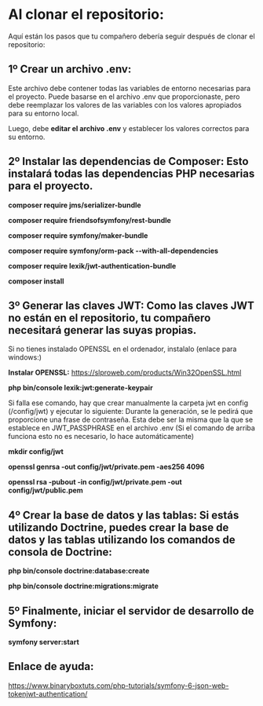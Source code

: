 # Al clonar el repositorio: #
Aquí están los pasos que tu compañero debería seguir después de clonar el repositorio:

## 1º Crear un archivo .env: 
Este archivo debe contener todas las variables de entorno necesarias para el proyecto. Puede basarse en el archivo .env que proporcionaste, pero debe reemplazar los valores de las variables con los valores apropiados para su entorno local.

Luego, debe **editar el archivo .env** y establecer los valores correctos para su entorno.

## 2º Instalar las dependencias de Composer: Esto instalará todas las dependencias PHP necesarias para el proyecto. 
**composer require jms/serializer-bundle**

**composer require friendsofsymfony/rest-bundle**

**composer require symfony/maker-bundle**

**composer require symfony/orm-pack --with-all-dependencies**

**composer require lexik/jwt-authentication-bundle**

**composer install**

## 3º Generar las claves JWT: Como las claves JWT no están en el repositorio, tu compañero necesitará generar las suyas propias.
Si no tienes instalado OPENSSL en el ordenador, instalalo (enlace para windows:)

**Instalar OPENSSL:** https://slproweb.com/products/Win32OpenSSL.html

**php bin/console lexik:jwt:generate-keypair** 

Si falla ese comando, hay que crear manualmente la carpeta jwt en config (/config/jwt) y ejecutar lo siguiente:
Durante la generación, se le pedirá que proporcione una frase de contraseña. Esta debe ser la misma que la que se establece en JWT_PASSPHRASE en el archivo .env (Si el comando de arriba funciona esto no es necesario, lo hace automáticamente)

**mkdir config/jwt**

**openssl genrsa -out config/jwt/private.pem -aes256 4096**

**openssl rsa -pubout -in config/jwt/private.pem -out config/jwt/public.pem**


## 4º Crear la base de datos y las tablas: Si estás utilizando Doctrine, puedes crear la base de datos y las tablas utilizando los comandos de consola de Doctrine:
**php bin/console doctrine:database:create**

**php bin/console doctrine:migrations:migrate**


## 5º Finalmente, iniciar el servidor de desarrollo de Symfony:
**symfony server:start**

## Enlace de ayuda:
https://www.binaryboxtuts.com/php-tutorials/symfony-6-json-web-tokenjwt-authentication/

